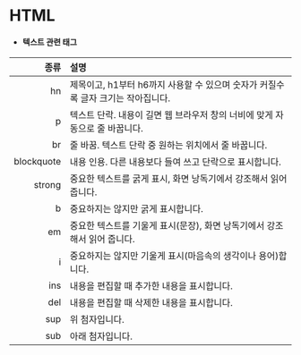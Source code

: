 # HTML
- #### 텍스트 관련 태그

| 종류 | 설명 |
| --: | :-- | 
| hn | 제목이고, h1부터 h6까지 사용할 수 있으며 숫자가 커질수록 글자 크기는 작아집니다. |
| p | 텍스트 단락. 내용이 길면 웹 브라우저 창의 너비에 맞게 자동으로 줄 바꿉니다. |
| br | 줄 바꿈. 텍스트 단락 중 원하는 위치에서 줄 바꿉니다. |
| blockquote | 내용 인용. 다른 내용보다 들여 쓰고 단락으로 표시합니다. |
| strong | 중요한 텍스트를 굵게 표시, 화면 낭독기에서 강조해서 읽어 줍니다. |
| b | 중요하지는 않지만 굵게 표시합니다. |
| em | 중요한 텍스트를 기울게 표시(문장), 화면 낭독기에서 강조해서 읽어 줍니다. |
| i | 중요하지는 않지만 기울게 표시(마음속의 생각이나 용어)합니다. |
| ins | 내용을 편집할 때 추가한 내용을 표시합니다. |
| del | 내용을 편집할 때 삭제한 내용을 표시합니다. |
| sup | 위 첨자입니다. |
| sub | 아래 첨자입니다. |
